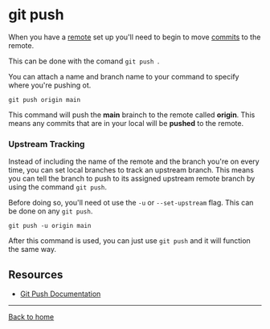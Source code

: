 # git push

When you have a [remote](./Remote.md) set up you'll need to begin to move [commits](./Commit.md) to the remote.

This can be done with the comand `git push `.

You can attach a name and branch name to your command to specify where you're pushing ot.

```
git push origin main
```
This command will push the **main** brainch to the remote called **origin**. This means any commits that are in your local will be **pushed** to the remote.

### Upstream Tracking

Instead of including the name of the remote and the branch you're on every time, you can set local branches to track an upstream branch.
This means you can tell the branch to push to its assigned upstream remote branch by using the command `git push`.

Before doing so, you'll need ot use the `-u` or `--set-upstream` flag. This can be done on any `git push`.

```
git push -u origin main
```

After this command is used, you can just use `git push` and it will function the same way.

## Resources
- [Git Push Documentation](https://git-scm.com/docs/git-push)
---

[Back to home](./README.md)